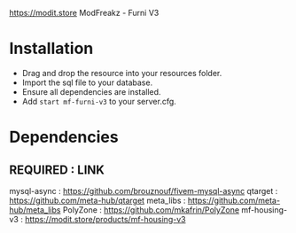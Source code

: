 https://modit.store
ModFreakz - Furni V3

# Installation
- Drag and drop the resource into your resources folder.
- Import the sql file to your database.
- Ensure all dependencies are installed.
- Add `start mf-furni-v3` to your server.cfg.

# Dependencies

## REQUIRED : LINK

mysql-async       : https://github.com/brouznouf/fivem-mysql-async
qtarget      : https://github.com/meta-hub/qtarget
meta_libs         : https://github.com/meta-hub/meta_libs
PolyZone          : https://github.com/mkafrin/PolyZone
mf-housing-v3     : https://modit.store/products/mf-housing-v3

